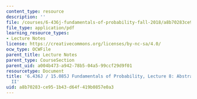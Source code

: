 ```yaml
---
content_type: resource
description: ''
file: /courses/6-436j-fundamentals-of-probability-fall-2018/a8b70283ce951b43d64f419b0857e0a3_MIT6_436JF18_lec08.pdf
file_type: application/pdf
learning_resource_types:
- Lecture Notes
license: https://creativecommons.org/licenses/by-nc-sa/4.0/
ocw_type: OCWFile
parent_title: Lecture Notes
parent_type: CourseSection
parent_uid: a004b473-a942-78b5-04a5-99ccf29d9f01
resourcetype: Document
title: '6.436J / 15.085J Fundamentals of Probability, Lecture 8: Abstract Integration
  II'
uid: a8b70283-ce95-1b43-d64f-419b0857e0a3
---
```

